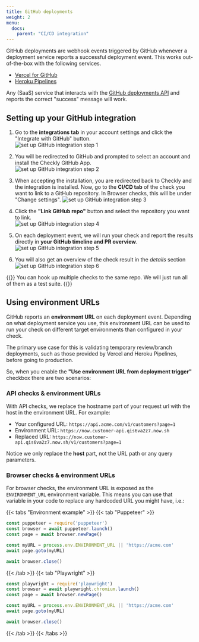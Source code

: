 ```yaml
---
title: GitHub deployments
weight: 2
menu:
  docs:
    parent: "CI/CD integration"
---
```


GitHub deployments are webhook events triggered by GitHub whenever a deployment service reports a successful deployment 
event. This works out-of-the-box with the following services. 

- [Vercel for GitHub](https://vercel.com/docs/v2/git-integrations/vercel-for-github)
- [Heroku Pipelines](https://devcenter.heroku.com/articles/pipelines)

Any (SaaS) service that interacts with the [GitHub deployments API](https://developer.github.com/v3/repos/deployments/) and
reports the correct "success" message will work.

## Setting up your GitHub integration

1. Go to the **integrations tab** in your account settings and click the "Integrate with GitHub" button.    
![set up GitHub integration step 1](/docs/images/cicd/github_setup_1.png)

2. You will be redirected to GitHub and prompted to select an account and install the Checkly GitHub App.  
![set up GitHub integration step 2](/docs/images/cicd/github_setup_2.png)

3. When accepting the installation, you are redirected back to Checkly and the integration is installed. 
Now, go to the **CI/CD tab** of the check you want to link to a GitHub repository. In Browser checks, this will be under "Change settings".
![set up GitHub integration step 3](/docs/images/cicd/github_setup_3.png)

4. Click the **"Link GitHub repo"** button and select the repository you want to link.  
![set up GitHub integration step 4](/docs/images/cicd/github_setup_4.png)

5. On each deployment event, we will run your check and report the results directly in **your GitHub timeline and PR overview**.  
![set up GitHub integration step 5](/docs/images/cicd/github_setup_5.png)

6. You will also get an overview of the check result in the *details* section
![set up GitHub integration step 6](/docs/images/cicd/github_setup_6.png)


{{<info >}}
You can hook up multiple checks to the same repo. We will just run all of them as a test suite.
{{</info>}}

## Using environment URLs

GitHub reports an **environment URL** on each deployment event. Depending on what deployment service you use,
this environment URL can be used to run your check on different target environments than configured in your check.  

The primary use case for this is validating temporary review/branch deployments, such as those provided by Vercel 
and Heroku Pipelines, before going to production. 

So, when you enable the **"Use environment URL from deployment trigger"** checkbox there are two scenarios:

### API checks & environment URLs 

With API checks, we replace the hostname part of your request url with the host in the environment URL. 
For example:

- Your configured URL: `https://api.acme.com/v1/customers?page=1`
- Environment URL: `https://now.customer-api.qis6va2z7.now.sh`
- Replaced URL: `https://now.customer-api.qis6va2z7.now.sh/v1/customers?page=1`

Notice we only replace the **host** part, not the URL path or any query parameters.

### Browser checks & environment URLs

For browser checks, the environment URL is exposed as the `ENVIRONMENT_URL` environment variable. This means you can use that
variable in your code to replace any hardcoded URL you might have, i.e.:

{{< tabs "Environment example" >}}
{{< tab "Puppeteer" >}}
```js
const puppeteer = require('puppeteer')
const browser = await puppeteer.launch()
const page = await browser.newPage()

const myURL = process.env.ENVIRONMENT_URL || 'https://acme.com'
await page.goto(myURL)

await browser.close()
 ```
{{< /tab >}}
{{< tab "Playwright" >}}
```js
const playwright = require('playwright')
const browser = await playwright.chromium.launch()
const page = await browser.newPage()

const myURL = process.env.ENVIRONMENT_URL || 'https://acme.com'
await page.goto(myURL)

await browser.close()
 ```
{{< /tab >}}
{{< /tabs >}}





